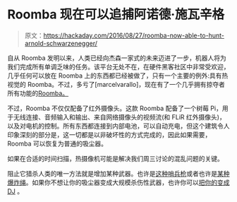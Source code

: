 # Roomba 现在可以追捕阿诺德·施瓦辛格

> 原文：<https://hackaday.com/2016/08/27/roomba-now-able-to-hunt-arnold-schwarzenegger/>

自从 Roomba 发明以来，人类已经向杰森一家式的未来迈进了一步，机器人将为我们完成所有单调乏味的任务。该平台无处不在，在硬件黑客社区中非常受欢迎，几乎任何可以放在 Roomba 上的东西都已经被做了，只有一个主要的例外:具有热视觉的 Roomba。不过，多亏了[marcelvarallo]，现在有了一个几乎拥有掠夺者所有功能的[Roomba。](http://www.marcelvarallo.com/a-more-modular-roomba-platform-no-cutting-soldering-or-drilling/)

不过，Roomba 不仅仅配备了红外摄像头。这款 Roomba 配备了一个树莓 Pi，用于无线连接、音频输入和输出、来自网络摄像头的视频流(和 FLiR 红外摄像头)，以及对电机的控制。所有东西都连接到内部电池，可以自动充电，但这个建筑令人印象深刻的部分是，这一切都是以非破坏性的方式完成的，因此如果需要，Roomba 可以恢复为普通的吸尘器。

如果在合适的时间扫描，热摄像机可能是解决我们周三讨论的混乱问题的关键。

阻止它猎杀人类的唯一方法就是增加某种武器。也许是[这种哨兵枪](http://hackaday.com/2009/05/17/nerf-centry-gun-with-image-recognition/)或者也许是[某种爆炸绳](http://hackaday.com/2010/06/01/irobot-gets-awesome-exploding-rope-thingy/)。如果你不想让你的吸尘器变成大规模杀伤性武器，也许你可以[把你的变成 DJ](http://www.nbc.com/parks-and-recreation/video/dj-roomba-drop-a-beat/n29164) 。